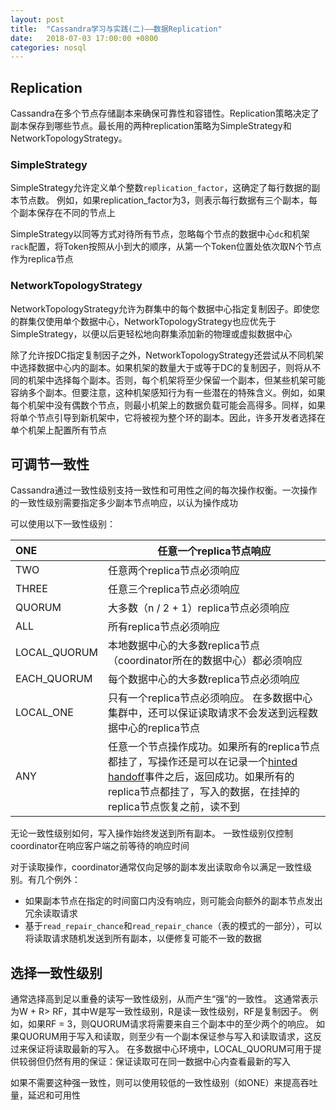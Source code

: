 ```yaml
---
layout: post
title:  "Cassandra学习与实践(二)——数据Replication"
date:   2018-07-03 17:00:00 +0800
categories: nosql
---
```


## Replication

Cassandra在多个节点存储副本来确保可靠性和容错性。Replication策略决定了副本保存到哪些节点。最长用的两种replication策略为SimpleStrategy和NetworkTopologyStrategy。



### SimpleStrategy

SimpleStrategy允许定义单个整数`replication_factor`，这确定了每行数据的副本节点数。 例如，如果replication_factor为3，则表示每行数据有三个副本，每个副本保存在不同的节点上

SimpleStrategy以同等方式对待所有节点，忽略每个节点的数据中心`dc`和机架`rack`配置，将Token按照从小到大的顺序，从第一个Token位置处依次取N个节点作为replica节点



### NetworkTopologyStrategy

NetworkTopologyStrategy允许为群集中的每个数据中心指定复制因子。即使您的群集仅使用单个数据中心，NetworkTopologyStrategy也应优先于SimpleStrategy，以便以后更轻松地向群集添加新的物理或虚拟数据中心

除了允许按DC指定复制因子之外，NetworkTopologyStrategy还尝试从不同机架中选择数据中心内的副本。如果机架的数量大于或等于DC的复制因子，则将从不同的机架中选择每个副本。否则，每个机架将至少保留一个副本，但某些机架可能容纳多个副本。但要注意，这种机架感知行为有一些潜在的特殊含义。例如，如果每个机架中没有偶数个节点，则最小机架上的数据负载可能会高得多。同样，如果将单个节点引导到新机架中，它将被视为整个环的副本。因此，许多开发者选择在单个机架上配置所有节点





## 可调节一致性

Cassandra通过一致性级别支持一致性和可用性之间的每次操作权衡。一次操作的一致性级别需要指定多少副本节点响应，以认为操作成功

可以使用以下一致性级别：

| ONE          | 任意一个replica节点响应                          |
| :----------- | ---------------------------------------- |
| TWO          | 任意两个replica节点必须响应                        |
| THREE        | 任意三个replica节点必须响应                        |
| QUORUM       | 大多数（n / 2 + 1）replica节点必须响应              |
| ALL          | 所有replica节点必须响应                          |
| LOCAL_QUORUM | 本地数据中心的大多数replica节点（coordinator所在的数据中心）都必须响应 |
| EACH_QUORUM  | 每个数据中心的大多数replica节点必须响应                  |
| LOCAL_ONE    | 只有一个replica节点必须响应。 在多数据中心集群中，还可以保证读取请求不会发送到远程数据中心的replica节点 |
| ANY          | 任意一个节点操作成功。如果所有的replica节点都挂了，写操作还是可以在记录一个[hinted handoff](http://www.datastax.com/documentation/cassandra/2.0/cassandra/dml/dml_about_hh_c.html#concept_ds_ifg_jqx_zj)事件之后，返回成功。如果所有的replica节点都挂了，写入的数据，在挂掉的replica节点恢复之前，读不到 |

无论一致性级别如何，写入操作始终发送到所有副本。 一致性级别仅控制coordinator在响应客户端之前等待的响应时间

对于读取操作，coordinator通常仅向足够的副本发出读取命令以满足一致性级别。有几个例外：

- 如果副本节点在指定的时间窗口内没有响应，则可能会向额外的副本节点发出冗余读取请求
- 基于`read_repair_chance`和`read_repair_chance`（表的模式的一部分），可以将读取请求随机发送到所有副本，以便修复可能不一致的数据



## 选择一致性级别

通常选择高到足以重叠的读写一致性级别，从而产生“强”的一致性。 这通常表示为W + R> RF，其中W是写一致性级别，R是读一致性级别，RF是复制因子。 例如，如果RF = 3，则QUORUM请求将需要来自三个副本中的至少两个的响应。 如果QUORUM用于写入和读取，则至少有一个副本保证参与写入和读取请求，这反过来保证将读取最新的写入。 在多数据中心环境中，LOCAL_QUORUM可用于提供较弱但仍然有用的保证：保证读取可在同一数据中心内查看最新的写入

如果不需要这种强一致性，则可以使用较低的一致性级别（如ONE）来提高吞吐量，延迟和可用性